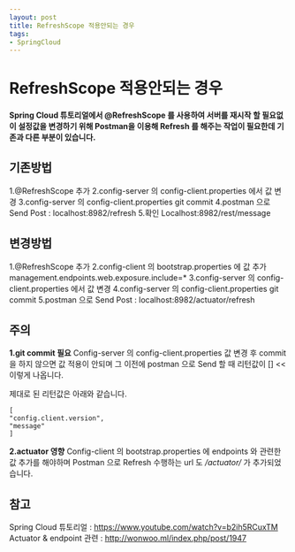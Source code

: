 ```yaml
---
layout: post
title: RefreshScope 적용안되는 경우
tags:
- SpringCloud
---
```


# RefreshScope 적용안되는 경우

#### Spring Cloud 튜토리얼에서 @RefreshScope 를 사용하여 서버를 재시작 할 필요없이 설정값을 변경하기 위해 Postman을 이용해 Refresh 를 해주는 작업이 필요한데 기존과 다른 부분이 있습니다.

## 기존방법
  1.@RefreshScope 추가
  2.config-server 의 config-client.properties 에서 값 변경
  3.config-server 의 config-client.properties git commit
  4.postman 으로 Send
  Post : localhost:8982/refresh
  5.확인
  Localhost:8982/rest/message

## 변경방법
  1.@RefreshScope 추가
  2.config-client 의 bootstrap.properties 에 값 추가
  management.endpoints.web.exposure.include=*
  3.config-server 의 config-client.properties 에서 값 변경
  4.config-server 의 config-client.properties git commit
  5.postman 으로 Send
  Post : localhost:8982/actuator/refresh


## 주의
__1.git commit 필요__
  Config-server 의 config-client.properties 값 변경 후 commit 을 하지 않으면 값 적용이 안되며
  그 이전에 postman 으로 Send 할 때 리턴값이 [] << 이렇게 나옵니다.

제대로 된 리턴값은 아래와 같습니다.
```
[
"config.client.version",
"message"
]

```

__2.actuator 영향__
  Config-client 의 bootstrap.properties 에 endpoints 와 관련한 값 추가를 해야하며
  Postman 으로 Refresh 수행하는 url 도 */actuator/* 가 추가되었습니다.

## 참고
  Spring Cloud 튜토리얼 : https://www.youtube.com/watch?v=b2ih5RCuxTM
  Actuator & endpoint 관련 : http://wonwoo.ml/index.php/post/1947
